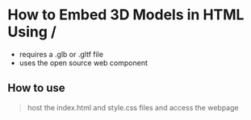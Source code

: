 # How to Embed 3D Models in HTML Using /<model-viewer/>

- requires a .glb or .gltf file
- uses the open source <model-viewer> web component

## How to use

> host the index.html and style.css files and access the webpage
